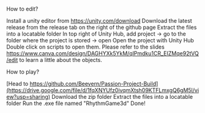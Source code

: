 How to edit?

Install a unity editor from https://unity.com/download
Download the latest release from the release tab on the right of the github page
Extract the files into a locatable folder
In top right of Unity Hub, add project -> go to the folder where the project is stored -> open
Open the project with Unity Hub
Double click on scripts to open them. Please refer to the slides https://www.canva.com/design/DAGHYXk5YkM/qlPmdku1CR_EIZMqe92tVQ/edit to learn a little about the objects.

How to play?

[Head to https://github.com/Beevern/Passion-Project-Build](https://drive.google.com/file/d/1fqXNYUfz0ivqmXtsh09KTFLmxgQ6gM5l/view?usp=sharing)
Download the zip folder
Extract the files into a locatable folder
Run the .exe file named "RhythmGame3d"
Done!

